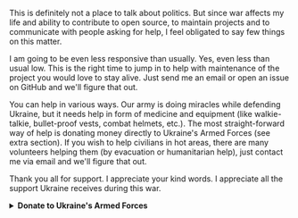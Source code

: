 This is definitely not a place to talk about politics. But since war affects my life and ability to contribute to open source, to maintain projects and to communicate with people asking for help, I feel obligated to say few things on this matter.

I am going to be even less responsive than usually. Yes, even less than usual low. This is the right time to jump in to help with maintenance of the project you would love to stay alive. Just send me an email or open an issue on GitHub and we'll figure that out.

You can help in various ways. Our army is doing miracles while defending Ukraine, but it needs help in form of medicine and equipment (like walkie-talkie, bullet-proof vests, combat helmets, etc.). The most straight-forward way of help is donating money directly to Ukraine's Armed Forces (see extra section). If you wish to help civilians in hot areas, there are many volunteers helping them (by evacuation or humanitarian help), just contact me via email and we'll figure that out.

Thank you all for support. I appreciate your kind words. I appreciate all the support Ukraine receives during this war.

<details>
  <summary><b>Donate to Ukraine's Armed Forces</b></summary>
  
> The National Bank of Ukraine has decided to open a special fundraising account to support the Armed Forces of Ukraine. The central bank's decision comes after the Ukrainian government imposed martial law throughout Ukraine in response to armed aggression by Russia and the renewed threat to Ukraine's independence and territorial integrity. NBU Governor Kyrylo Shevchenko announced the opening of this special account in his 24 February video address. The number of the special account: UA843000010000000047330992708 This account accepts multiple currencies. It has been established and opened to receive transfers from international partners and donors in both foreign currency (U.S. dollars, euros, UK pounds) and hryvnias. Support the Armed Forces of Ukraine!

#### Credit Cards from any country

Monobank created a simple way of donating by credit cards. Just visit [special page][2].

#### SEPA for EUR and GBP

Monobank created a simple way of donating by SEPA. Just visit [special page][2].

#### For UAH remittances

- Bank: National Bank of Ukraine
- MFO: 300001
- Account No.: UA843000010000000047330992708
- EDRPOU Code: 00032106
- Payee: National Bank of Ukraine

#### For USD remittances

- BENEFICIARY: National Bank of Ukraine
- BENEFICIARY BIC: NBUA UA UX
- BENEFICIARY ADDRESS: 9 Instytutska St, Kyiv, 01601, Ukraine
- ACCOUNT NUMBER: 400807238
- BENEFICIARY BANK NAME: JP MORGAN CHASE BANK, New York
- BENEFICIARY BANK BIC: CHASUS33
- BENEFICIARY BANK ADDRESS: 383 Madison Avenue, New York, NY 10017, USA
- PURPOSE OF PAYMENT: for crediting account 47330992708

#### For EUR remittances

- BENEFICIARY: National Bank of Ukraine
- BENEFICIARY BIC: NBUA UA UX
- BENEFICIARY ADDRESS: 9 Instytutska St, Kyiv, 01601, Ukraine
- ACCOUNT NUMBER: 5040040066
- IBAN: DE05504000005040040066
- BENEFICIARY BANK NAME: DEUTSCHE BUNDESBANK, Frankfurt
- BENEFICIARY BANK BIC: MARKDEFF
- BENEFICIARY BANK ADDRESS: Wilhelm-Epsteinn-Strabe 14, 60431 Frankfurt Am Main, Germany
- PURPOSE OF PAYMENT: for crediting account 47330992708

#### For GBP remittances

- BENEFICIARY: National Bank of Ukraine
- BENEFICIARY BIC: NBUA UA UX
- BENEFICIARY ADDRESS: 9 Instytutska St, Kyiv, 01601, Ukraine
- ACCOUNT NUMBER: 40000982
- IBAN: GB52CHAS60924280033041
- Sort code: 60-92-42
- BENEFICIARY BANK NAME: JP MORGAN CHASE BANK NA, London
- BENEFICIARY BANK BIC: CHASGB2L
- BENEFICIARY BANK ADDRESS: 125 London Wall, London EC2Y 5AJ, UK
- PURPOSE OF PAYMENT: for crediting account 47330992708

#### For CHF remittances

- BENEFICIARY: National Bank of Ukraine
- BENEFICIARY BIC: NBUA UA UX
- BENEFICIARY ADDRESS: 9 Instytutska St, Kyiv, 01601, Ukraine
- ACCOUNT NUMBER: 0700-01227572
- IBAN: CH32 0070 0070 0012 2757 2
- BENEFICIARY BANK NAME: ZURCHER KANTONALBANK, ZURICH
- BENEFICIARY BANK BIC: ZKBKCHZZ80A
- BENEFICIARY BANK ADDRESS: Josefstrasse 222, 8005 Zurich, Switzerland
- PURPOSE OF PAYMENT: for crediting account 47330992708

#### For AUD remittances

- BENEFICIARY: National Bank of Ukraine
- BENEFICIARY BIC: NBUA UA UX
- BENEFICIARY ADDRESS: 9 Instytutska St, Kyiv, 01601, Ukraine
- ACCOUNT NUMBER: 81753-2
- BENEFICIARY BANK NAME: RESERVE BANK OF AUSTRALIA, Sydney
- BENEFICIARY BANK BIC: RSBKAU2S
- BENEFICIARY BANK ADDRESS: GPO Box 3947, Sydney NSW 2000, Australia
- PURPOSE OF PAYMENT: for crediting account 47330992708

#### For CNY remittances

- BENEFICIARY: National Bank of Ukraine
- BENEFICIARY BIC: NBUA UA UX
- BENEFICIARY ADDRESS: 9 Instytutska St, Kyiv, 01601, Ukraine
- ACCOUNT NUMBER: 447-0-946243-6
- BENEFICIARY BANK NAME: STANDARD CHARTERED BANK, Hong Kong
- BENEFICIARY BANK BIC: SCBLHKHH
- BENEFICIARY BANK ADDRESS: GPO Box 21, Hong Kong
- PURPOSE OF PAYMENT: for crediting account 47330992708

#### For CAD remittances

- BENEFICIARY: National Bank of Ukraine
- BENEFICIARY BIC: NBUA UA UX
- BENEFICIARY ADDRESS: 9 Instytutska St, Kyiv, 01601, Ukraine
- ACCOUNT NUMBER: 3144-1044-166
- BENEFICIARY BANK NAME: BANK OF MONTREAL, Toronto
- BENEFICIARY BANK BIC: BOFMCAM2
- BENEFICIARY BANK ADDRESS: 100 King Street West, 24th Floor, Toronto, Ontario, M5X 1A1, Canada
- PURPOSE OF PAYMENT: for crediting account 47330992708

#### For JPY remittances

- BENEFICIARY: National Bank of Ukraine
- BENEFICIARY BIC: NBUA UA UX
- BENEFICIARY ADDRESS: 9 Instytutska St, Kyiv, 01601, Ukraine
- ACCOUNT NUMBER: 653-0430048
- BENEFICIARY BANK NAME: MUFG BANK LTD, Tokyo
- BENEFICIARY BANK BIC: BOTK JP JT
- BENEFICIARY BANK ADDRESS: 1-2-3, Nihombashi HONGOKU-CHO, Chuo-ku, Tokyo 1003 -0021 Japan
- PURPOSE OF PAYMENT: for crediting account 47330992708
  
</details> 

[1]: https://savelife.in.ua/en/donate/
[2]: https://uahelp.monobank.ua/
[3]: https://www.pravda.com.ua/eng/
[4]: https://www.pravda.com.ua/rus/
